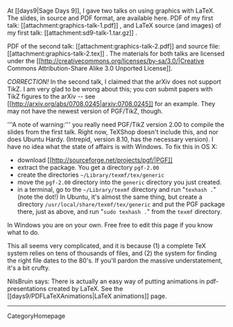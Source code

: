 At [[days9|Sage Days 9]], I gave two talks on using graphics with LaTeX. The slides, in source and PDF format, are available here. PDF of my first talk: [[attachment:graphics-talk-1.pdf]] , and LaTeX source (and images) of my first talk: [[attachment:sd9-talk-1.tar.gz]] .

PDF of the second talk: [[attachment:graphics-talk-2.pdf]] and source file: [[attachment:graphics-talk-2.tex]] . The materials for both talks are licensed under the [[http://creativecommons.org/licenses/by-sa/3.0/|Creative Commons Attribution-Share Alike 3.0 Unported License]].

*CORRECTION!* In the second talk, I claimed that the arXiv does not support TikZ. I am very glad to be wrong about this; you *can* submit papers with TikZ figures to the arXiv -- see [[http://arxiv.org/abs/0708.0245|arxiv:0708.0245]] for an example. They may not have the newest version of PGF/TikZ, though.


'''A note of warning:''' you really need PGF/TikZ version 2.00 to compile the slides from the first talk. Right now, TeXShop doesn't include this, and nor does Ubuntu Hardy. (Intrepid, version 8.10, has the necessary version). I have no idea what the state of affairs is with Windows. To fix this in OS X:

 * download [[http://sourceforge.net/projects/pgf/|PGF]]
 * extract the package. You get a directory `pgf-2.00`
 * create the directories `~/Library/texmf/tex/generic`
 * move the `pgf-2.00` directory into the `generic` directory you just created.
 * in a terminal, go to the `~/Library/texmf` directory and run "`texhash .`" (note the dot!)
In Ubuntu, it's almost the same thing, but create a directory `/usr/local/share/texmf/tex/generic` and put the PGF package there, just as above, and run "`sudo texhash .`" from the `texmf` directory.

In Windows you are on your own. Free free to edit this page if you know what to do.

This all seems very complicated, and it is because (1) a complete TeX system relies on tens of thousands of files, and (2) the system for finding the right file dates to the 80's. If you'll pardon the massive understatement, it's a bit crufty.

NilsBruin says: There is actually an easy way of putting animations in pdf-presentations created by LaTeX. See the [[days9/PDFLaTeXAnimations|LaTeX animations]] page.

----
CategoryHomepage
